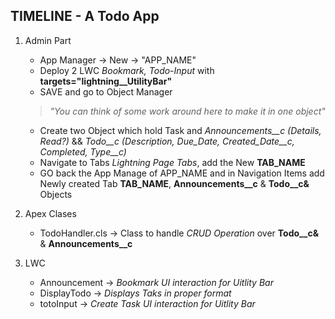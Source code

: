 ## TIMELINE - A Todo App


1.  Admin Part
    -   App Manager -> New -> "APP_NAME"
    -   Deploy 2 LWC *Bookmark, Todo-Input* with **targets="lightning__UtilityBar"**
    -   SAVE and go to Object Manager
    >*"You can think of some work around here to make it in one object"*
    -   Create two Object which hold Task and *Announcements__c (Details, Read?)* && *Todo__c (Description, Due_Date, Created_Date__c, Completed, Type__c)* 
    -   Navigate to Tabs *Lightning Page Tabs*, add the New **TAB_NAME**  
    -   GO back the App Manage of APP_NAME and in Navigation Items add Newly created Tab **TAB_NAME**, **Announcements__c** & **Todo__c&** Objects

2.  Apex Clases 
    -   TodoHandler.cls -> Class to handle *CRUD Operation* over **Todo__c&** & **Announcements__c** 

3.  LWC
    -   Announcement -> *Bookmark UI interaction for Uitlity Bar*
    -   DisplayTodo -> *Displays Taks in proper format*
    -   totoInput -> *Create Task UI interaction for Uitlity Bar*
